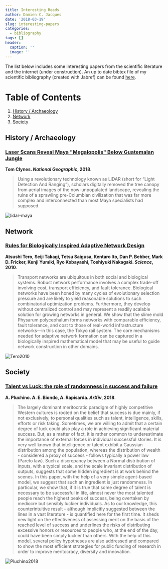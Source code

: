 ```yaml
---
title: Interesting Reads
author: Damien C. Jacques
date: '2018-03-19'
slug: interesting-papers
categories:
  - bibliography
tags: []
header:
  caption: ''
  image: ''
---
```


The list below includes some interesting papers from the scientific literature and the internet (under construction).
An up to date bibtex file of my scientific bibliography (created with Jabref) can be found [here](https://www.dropbox.com/preview/Research/Bibliography/Biblio).


# Table of Contents
1. [History / Archaeology](#history)
2. [Network](#network)
3. [Society](#society)

<a name="history"></a> 
## History / Archaeology

### [Laser Scans Reveal Maya "Megalopolis" Below Guatemalan Jungle](https://news.nationalgeographic.com/2018/02/maya-laser-lidar-guatemala-pacunam/)

**Tom Clynes. *National Geographic*, 2018**.

>  Using a revolutionary technology known as LiDAR (short for “Light Detection And Ranging”), scholars digitally removed the tree canopy from aerial images of the now-unpopulated landscape, revealing the ruins of a sprawling pre-Columbian civilization that was far more complex and interconnected than most Maya specialists had supposed.

![lidar-maya](/img/bibliography/lidar-maya.png)

<a name="network"></a>
## Network

### [Rules for Biologically Inspired Adaptive Network Design](http://science.sciencemag.org/content/327/5964/439)

**Atsushi Tero, Seiji Takagi, Tetsu Saigusa, Kentaro Ito, Dan P. Bebber, Mark D. Fricker, Kenji Yumiki, Ryo Kobayashi, Toshiyuki Nakagaki. *Science*, 2010**.

> Transport networks are ubiquitous in both social and biological systems. Robust network performance involves a complex trade-off involving cost, transport efficiency, and fault tolerance. Biological networks have been honed by many cycles of evolutionary selection pressure and are likely to yield reasonable solutions to such combinatorial optimization problems. Furthermore, they develop without centralized control and may represent a readily scalable solution for growing networks in general. We show that the slime mold Physarum polycephalum forms networks with comparable efficiency, fault tolerance, and cost to those of real-world infrastructure networks—in this case, the Tokyo rail system. The core mechanisms needed for adaptive network formation can be captured in a biologically inspired mathematical model that may be useful to guide network construction in other domains.

![Tero2010](/img/bibliography/Tero2010.png)

<a name="society"></a>
## Society

### [Talent vs Luck: the role of randomness in success and failure](https://arxiv.org/abs/1802.07068)

**A. Pluchino. A. E. Biondo, A. Rapisarda. *ArXiv*, 2018**.

> The largely dominant meritocratic paradigm of highly competitive Western cultures is rooted on the belief that success is due mainly, if not exclusively, to personal qualities such as talent, intelligence, skills, efforts or risk taking. Sometimes, we are willing to admit that a certain degree of luck could also play a role in achieving significant material success. But, as a matter of fact, it is rather common to underestimate the importance of external forces in individual successful stories. It is very well known that intelligence or talent exhibit a Gaussian distribution among the population, whereas the distribution of wealth - considered a proxy of success - follows typically a power law (Pareto law). Such a discrepancy between a Normal distribution of inputs, with a typical scale, and the scale invariant distribution of outputs, suggests that some hidden ingredient is at work behind the scenes. In this paper, with the help of a very simple agent-based model, we suggest that such an ingredient is just randomness. In particular, we show that, if it is true that some degree of talent is necessary to be successful in life, almost never the most talented people reach the highest peaks of success, being overtaken by mediocre but sensibly luckier individuals. As to our knowledge, this counterintuitive result - although implicitly suggested between the lines in a vast literature - is quantified here for the first time. It sheds new light on the effectiveness of assessing merit on the basis of the reached level of success and underlines the risks of distributing excessive honors or resources to people who, at the end of the day, could have been simply luckier than others. With the help of this model, several policy hypotheses are also addressed and compared to show the most efficient strategies for public funding of research in order to improve meritocracy, diversity and innovation.

![Pluchino2018](/img/bibliography/Pluchino2018.png)